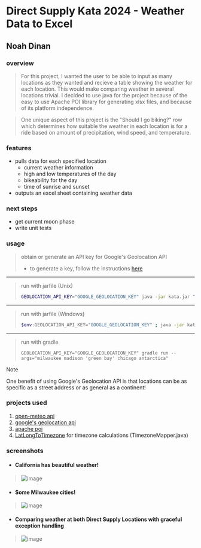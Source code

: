 # Direct Supply Kata 2024 - Weather Data to Excel
## Noah Dinan

### __overview__
>For this project, I wanted the user to be able to input as many locations as they wanted
>and recieve a table showing the weather for each location. This would make comparing 
>weather in several locations trivial. I decided to use java for the project because of the
>easy to use Apache POI library for generating xlsx files, and because of its platform independence.

>One unique aspect of this project is the "Should I go biking?" row
>which determines how suitable the weather in each location is for a ride
>based on amount of precipitation, wind speed, and temperature.

### __features__
 - pulls data for each specified location
    - current weather information
    - high and low temperatures of the day
    - bikeability for the day
    - time of sunrise and sunset
 - outputs an excel sheet containing weather data

### __next steps__
 - get current moon phase
 - write unit tests

### __usage__
>obtain or generate an API key for Google's Geolocation API
>    - to generate a key, follow the instructions [here](https://support.google.com/googleapi/answer/6158862?hl=en)

---

>run with jarfile (Unix)
>```bash
>GEOLOCATION_API_KEY="GOOGLE_GEOLOCATION_KEY" java -jar kata.jar "San Diego" "San Francisco" "Los Angeles" "Sacramento"
>```

---

>run with jarfile (Windows)
>```bash
>$env:GEOLOCATION_API_KEY="GOOGLE_GEOLOCATION_KEY" ; java -jar kata.jar "San Diego" "San Francisco" "Los Angeles" "Sacramento"
>```

---
>run with gradle
>```
>GEOLOCATION_API_KEY="GOOGLE_GEOLOCATION_KEY" gradle run --args="milwaukee madison 'green bay' chicago antarctica"
>```

> [!Note]
> One benefit of using Google's Geolocation API is that locations can be
> as specific as a street address or as general as a continent!

### __projects used__
1. [open-meteo api](https://github.com/open-meteo/open-meteo)
2. [google's geolocation api](https://developers.google.com/maps/documentation/geolocation/overview)
3. [apache poi](https://github.com/apache/poi) 
4. [LatLongToTimezone](https://github.com/drtimcooper/LatLongToTimezone) for timezone calculations (TimezoneMapper.java)


### __screenshots__
 - #### California has beautiful weather!
 >![image](https://github.com/user-attachments/assets/ca35a99d-88a2-4e6b-8883-e1dd26271387)

 - #### Some Milwaukee cities!
 >![image](https://github.com/user-attachments/assets/83cc14f0-ebd5-4bb3-914d-d553c5345c0b)

 - #### Comparing weather at both Direct Supply Locations with graceful exception handling
 >![image](https://github.com/user-attachments/assets/d07be898-0bba-4a21-9e25-ebfa7293974d)
